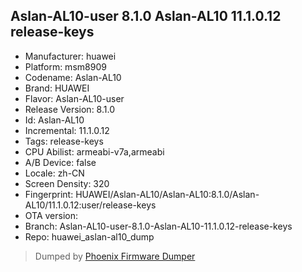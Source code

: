 ## Aslan-AL10-user 8.1.0 Aslan-AL10 11.1.0.12 release-keys
- Manufacturer: huawei
- Platform: msm8909
- Codename: Aslan-AL10
- Brand: HUAWEI
- Flavor: Aslan-AL10-user
- Release Version: 8.1.0
- Id: Aslan-AL10
- Incremental: 11.1.0.12
- Tags: release-keys
- CPU Abilist: armeabi-v7a,armeabi
- A/B Device: false
- Locale: zh-CN
- Screen Density: 320
- Fingerprint: HUAWEI/Aslan-AL10/Aslan-AL10:8.1.0/Aslan-AL10/11.1.0.12:user/release-keys
- OTA version: 
- Branch: Aslan-AL10-user-8.1.0-Aslan-AL10-11.1.0.12-release-keys
- Repo: huawei_aslan-al10_dump


>Dumped by [Phoenix Firmware Dumper](https://github.com/DroidDumps/phoenix_firmware_dumper)
